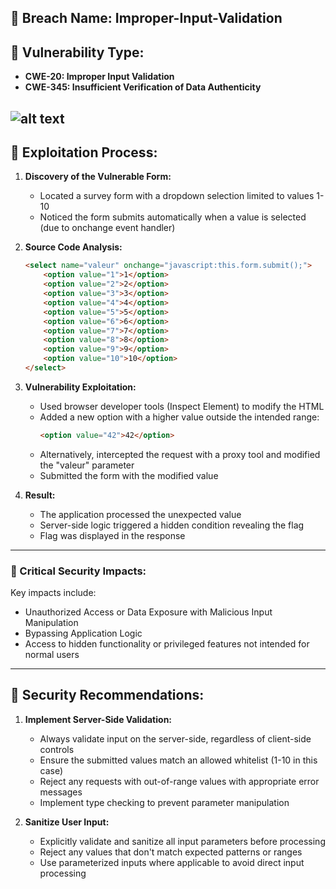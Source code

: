 ## 📌 Breach Name: **Improper-Input-Validation**



## 📌 Vulnerability Type:
- **CWE-20: Improper Input Validation**
- **CWE-345: Insufficient Verification of Data Authenticity**


![alt text](https://cwe.mitre.org/data/images/CWE-20-Diagram.png)
---

## 📖 Exploitation Process:

1. **Discovery of the Vulnerable Form:**
   - Located a survey form with a dropdown selection limited to values 1-10
   - Noticed the form submits automatically when a value is selected (due to onchange event handler)

2. **Source Code Analysis:**
   ```html
   <select name="valeur" onchange="javascript:this.form.submit();">
       <option value="1">1</option>
       <option value="2">2</option>
       <option value="3">3</option>
       <option value="4">4</option>
       <option value="5">5</option>
       <option value="6">6</option>
       <option value="7">7</option>
       <option value="8">8</option>
       <option value="9">9</option>
       <option value="10">10</option>
   </select>
   ```
3. **Vulnerability Exploitation:**
   - Used browser developer tools (Inspect Element) to modify the HTML
   - Added a new option with a higher value outside the intended range:
     ```html
     <option value="42">42</option>
     ```
   - Alternatively, intercepted the request with a proxy tool and modified the "valeur" parameter
   - Submitted the form with the modified value

4. **Result:**
   - The application processed the unexpected value
   - Server-side logic triggered a hidden condition revealing the flag
   - Flag was displayed in the response

---




### 🔴 Critical Security Impacts:

Key impacts include:

- Unauthorized Access or Data Exposure with Malicious Input Manipulation
-  Bypassing Application Logic
- Access to hidden functionality or privileged features not intended for normal users



---
## 📌 Security Recommendations:

1. **Implement Server-Side Validation:**
   - Always validate input on the server-side, regardless of client-side controls
   - Ensure the submitted values match an allowed whitelist (1-10 in this case)
   - Reject any requests with out-of-range values with appropriate error messages
   - Implement type checking to prevent parameter manipulation

2. **Sanitize User Input:**
   - Explicitly validate and sanitize all input parameters before processing
   - Reject any values that don't match expected patterns or ranges
   - Use parameterized inputs where applicable to avoid direct input processing
